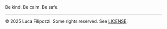 Be kind. Be calm. Be safe.

---

© 2025 Luca Filipozzi. Some rights reserved. See [LICENSE][1].

[1]: https://github.com/LucaFilipozzi/dag/blob/main/LICENSE.md
